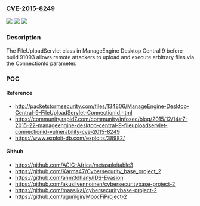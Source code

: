 ### [CVE-2015-8249](https://cve.mitre.org/cgi-bin/cvename.cgi?name=CVE-2015-8249)
![](https://img.shields.io/static/v1?label=Product&message=n%2Fa&color=blue)
![](https://img.shields.io/static/v1?label=Version&message=n%2Fa&color=blue)
![](https://img.shields.io/static/v1?label=Vulnerability&message=n%2Fa&color=brighgreen)

### Description

The FileUploadServlet class in ManageEngine Desktop Central 9 before build 91093 allows remote attackers to upload and execute arbitrary files via the ConnectionId parameter.

### POC

#### Reference
- http://packetstormsecurity.com/files/134806/ManageEngine-Desktop-Central-9-FileUploadServlet-ConnectionId.html
- https://community.rapid7.com/community/infosec/blog/2015/12/14/r7-2015-22-manageengine-desktop-central-9-fileuploadservlet-connectionid-vulnerability-cve-2015-8249
- https://www.exploit-db.com/exploits/38982/

#### Github
- https://github.com/ACIC-Africa/metasploitable3
- https://github.com/Karma47/Cybersecurity_base_project_2
- https://github.com/ahm3dhany/IDS-Evasion
- https://github.com/akusilvennoinen/cybersecuritybase-project-2
- https://github.com/maasikai/cybersecuritybase-project-2
- https://github.com/ugurilgin/MoocFiProject-2

